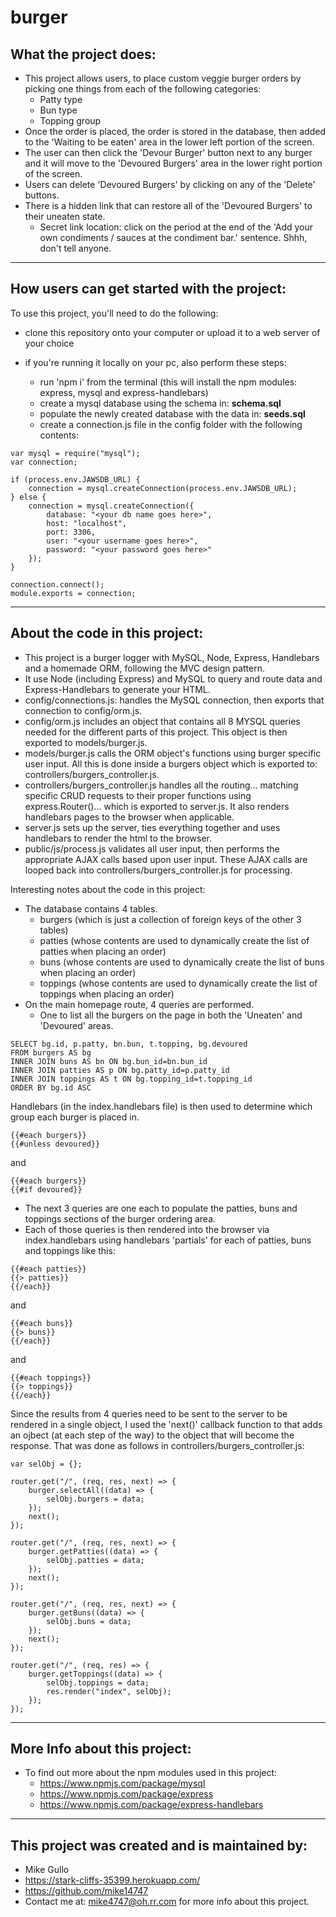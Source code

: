 # burger

## What the project does:

* This project allows users, to place custom veggie burger orders by picking one things from each of the following categories:
  * Patty type
  * Bun type
  * Topping group
* Once the order is placed, the order is stored in the database, then added to the 'Waiting to be eaten' area in the lower left portion of the screen.
* The user can then click the 'Devour Burger' button next to any burger and it will move to the 'Devoured Burgers' area in the lower right portion of the screen.
* Users can delete 'Devoured Burgers' by clicking on any of the 'Delete' buttons.
* There is a hidden link that can restore all of the 'Devoured Burgers' to their uneaten state.
  * Secret link location: click on the period at the end of the 'Add your own condiments / sauces at the condiment bar.' sentence. Shhh, don't tell anyone.

---

## How users can get started with the project:

To use this project, you'll need to do the following:

* clone this repository onto your computer or upload it to a web server of your choice

* if you're running it locally on your pc, also perform these steps:

    * run 'npm i' from the terminal (this will install the npm modules: express, mysql and express-handlebars)
    * create a mysql database using the schema in: **schema.sql**
    * populate the newly created database with the data in: **seeds.sql**
    * create a connection.js file in the config folder with the following contents:

```
var mysql = require("mysql");
var connection;

if (process.env.JAWSDB_URL) {
    connection = mysql.createConnection(process.env.JAWSDB_URL);
} else {
    connection = mysql.createConnection({
        database: "<your db name goes here>",
        host: "localhost",
        port: 3306,
        user: "<your username goes here>",
        password: "<your password goes here>"
    });
}

connection.connect();
module.exports = connection;
```

---

## About the code in this project:

*  This project is a burger logger with MySQL, Node, Express, Handlebars and a homemade ORM, following the MVC design pattern.
*  It use Node (including Express) and MySQL to query and route data and Express-Handlebars to generate your HTML.
  * config/connections.js: handles the MySQL connection, then exports that connection to config/orm.js.
  * config/orm.js includes an object that contains all 8 MYSQL queries needed for the different parts of this project. This object is then exported to models/burger.js.
  * models/burger.js calls the ORM object's functions using burger specific user input. All this is done inside a burgers object which is exported to: controllers/burgers_controller.js.
  * controllers/burgers_controller.js handles all the routing... matching specific CRUD requests to their proper functions using express.Router()... which is exported to server.js. It also renders handlebars pages to the browser when applicable.
  * server.js sets up the server, ties everything together and uses handlebars to render the html to the browser.
  * public/js/process.js validates all user input, then performs the appropriate AJAX calls based upon user input. These AJAX calls are looped back into controllers/burgers_controller.js for processing.

Interesting notes about the code in this project:
* The database contains 4 tables.
  * burgers (which is just a collection of foreign keys of the other 3 tables)
  * patties (whose contents are used to dynamically create the list of patties when placing an order)
  * buns (whose contents are used to dynamically create the list of buns when placing an order)
  * toppings (whose contents are used to dynamically create the list of toppings when placing an order)
* On the main homepage route, 4 queries are performed.
  * One to list all the burgers on the page in both the 'Uneaten' and 'Devoured' areas.

```
SELECT bg.id, p.patty, bn.bun, t.topping, bg.devoured 
FROM burgers AS bg 
INNER JOIN buns AS bn ON bg.bun_id=bn.bun_id 
INNER JOIN patties AS p ON bg.patty_id=p.patty_id 
INNER JOIN toppings AS t ON bg.topping_id=t.topping_id 
ORDER BY bg.id ASC
```
Handlebars (in the index.handlebars file) is then used to determine which group each burger is placed in.
```
{{#each burgers}}
{{#unless devoured}}
```
and
```
{{#each burgers}}
{{#if devoured}}
```
  * The next 3 queries are one each to populate the patties, buns and toppings sections of the burger ordering area.
  * Each of those queries is then rendered into the browser via index.handlebars using handlebars 'partials' for each of patties, buns and toppings like this:
```
{{#each patties}}
{{> patties}}
{{/each}}
```
and
```
{{#each buns}}
{{> buns}}
{{/each}}
```
and
```
{{#each toppings}}
{{> toppings}}
{{/each}}
```

Since the results from 4 queries need to be sent to the server to be rendered in a single object, I used the 'next()' callback function to that adds an ojbect (at each step of the way) to the object that will become the response. That was done as follows in controllers/burgers_controller.js:

```
var selObj = {};

router.get("/", (req, res, next) => {
    burger.selectAll((data) => {
        selObj.burgers = data;
    });
    next();
});

router.get("/", (req, res, next) => {
    burger.getPatties((data) => {
        selObj.patties = data;
    });
    next();
});

router.get("/", (req, res, next) => {
    burger.getBuns((data) => {
        selObj.buns = data;
    });
    next();
});

router.get("/", (req, res) => {
    burger.getToppings((data) => {
        selObj.toppings = data;
        res.render("index", selObj);
    });
});
```
---

## More Info about this project:

* To find out more about the npm modules used in this project:
  * https://www.npmjs.com/package/mysql
  * https://www.npmjs.com/package/express
  * https://www.npmjs.com/package/express-handlebars

---

## This project was created and is maintained by:

* Mike Gullo
* https://stark-cliffs-35399.herokuapp.com/
* https://github.com/mike14747
* Contact me at: mike4747@oh.rr.com for more info about this project.